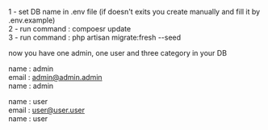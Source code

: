 1 - set DB name in .env file (if doesn't exits you create manually and fill it by .env.example) <br>
2 - run command : compoesr update <br>
3 - run command : php artisan migrate:fresh --seed <br>

now you have one admin, one user and three category in your DB <br>

name : admin <br>
email : admin@admin.admin <br>
name : admin <br>

name : user <br>
email : user@user.user <br>
name : user <br>
